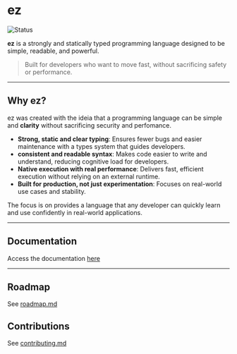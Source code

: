 # ez

![Status](https://img.shields.io/badge/status-early%20stage-blueviolet)

**ez** is a strongly and statically typed programming language designed to be simple, readable, and powerful.

> Built for developers who want to move fast, without sacrificing safety or performance.

---

## Why ez?

ez was created with the ideia that a programming language can be simple and **clarity** without sacrificing security and perfomance.

-   **Strong, static and clear typing**: Ensures fewer bugs and easier maintenance with a types system that guides developers.
-   **consistent and readable syntax**: Makes code easier to write and understand, reducing cognitive load for developers.
-   **Native execution with real performance**: Delivers fast, efficient execution without relying on an external runtime.
-   **Built for production, not just experimentation**: Focuses on real-world use cases and stability.

The focus is on provides a language that any developer can quickly learn and use confidently in real-world applications.

---

## Documentation

Access the documentation [here](doc/README.md)

---

## Roadmap

See [roadmap.md](doc/roadmap.md)

## Contributions

See [contributing.md](doc/contributing.md)
